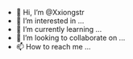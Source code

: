 - 👋 Hi, I’m @Xxiongstr
- 👀 I’m interested in ...
- 🌱 I’m currently learning ...
- 💞️ I’m looking to collaborate on ...
- 📫 How to reach me ...

<!---
Xxiongstr/Xxiongstr is a ✨ special ✨ repository because its `README.md` (this file) appears on your GitHub profile.
You can click the Preview link to take a look at your changes.
--->
